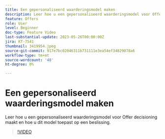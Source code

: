 ```yaml
---
title: Een gepersonaliseerd waarderingsmodel maken
description: Leer hoe u een gepersonaliseerd waarderingsmodel voor Offer decisioning maakt en hoe u dit model toepast op een beslissing.
feature: Offers
role: User
level: Beginner
doc-type: Feature Video
last-substantial-update: 2023-05-26T00:00:00Z
jira: KT-7541
thumbnail: 3419954.jpeg
source-git-commit: 917e7bc02046311b731111e3ea54ef34829078a6
workflow-type: tm+mt
source-wordcount: '48'
ht-degree: 0%

---
```



# Een gepersonaliseerd waarderingsmodel maken

Leer hoe u een gepersonaliseerd waarderingsmodel voor Offer decisioning maakt en hoe u dit model toepast op een beslissing.

>[!VIDEO](https://video.tv.adobe.com/v/3419954/?learn=on)
